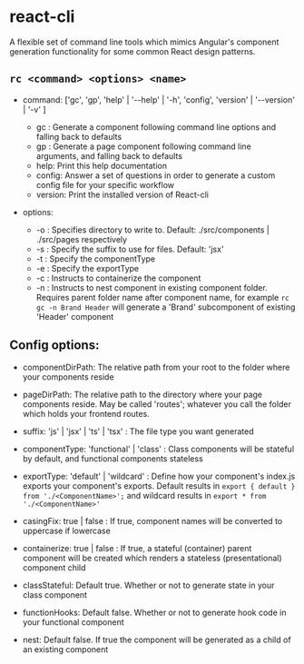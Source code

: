 # react-cli
A flexible set of command line tools which mimics Angular's component generation functionality for some common React design patterns.

## `rc <command> <options> <name>`

- command: ['gc', 'gp', 'help' | '--help' | '-h', 'config', 'version' | '--version' | '-v' ]
	- gc <options> <name>: Generate a component following command line options and falling back to defaults
	- gp <options> <name>: Generate a page component following command line arguments, and falling back to defaults
	- help: Print this help documentation
	- config: Answer a set of questions in order to generate a custom config file for your specific workflow
	- version: Print the installed version of React-cli

- options: 
	- -o <output directory>: Specifies directory to write to. Default: ./src/components | ./src/pages respectively
	- -s <suffix>: Specify the suffix to use for files. Default: 'jsx'
	- -t <type>: Specify the componentType
	- -e <type>: Specify the exportType
	- -c : Instructs to containerize the component
	- -n : Instructs to nest component in existing component folder. Requires parent folder name after component name, for example `rc gc -n Brand Header` will generate a 'Brand' subcomponent of existing 'Header' component


## Config options:

- componentDirPath: The relative path from your root to the folder where your components reside

- pageDirPath: The relative path to the directory where your page components reside. May be called 'routes'; whatever you call the folder which holds your frontend routes.

- suffix: 'js' | 'jsx' | 'ts' | 'tsx' : The file type you want generated

- componentType: 'functional' | 'class' : Class components will be stateful by default, and functional components stateless

- exportType: 'default' | 'wildcard' : Define how your component's index.js exports your component's exports. Default results in `export { default } from './<ComponentName>';` and wildcard results in `export * from './<ComponentName>'`

- casingFix: true | false : If true, component names will be converted to uppercase if lowercase

- containerize: true | false : If true, a stateful (container) parent component will be created which renders a stateless (presentational) component child

- classStateful: Default true. Whether or not to generate state in your class component

- functionHooks: Default false. Whether or not to generate hook code in your functional component

- nest: Default false. If true the component will be generated as a child of an existing component